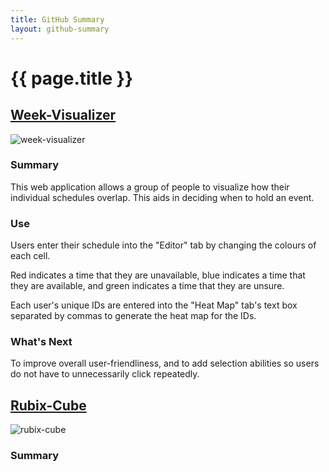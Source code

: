 ```yaml
---
title: GitHub Summary
layout: github-summary
---
```


{{ page.title }}
================

[Week-Visualizer](http://vankessel.ca/week-visualizer/ "Week-Visualizer")
-----------------

![week-visualizer](https://cloud.githubusercontent.com/assets/10148659/14220381/ad50f086-f814-11e5-9c13-b6df8e7476a9.png "week-visualizer")

### Summary
This web application allows a group of people to visualize how their individual schedules overlap.
This aids in deciding when to hold an event.

### Use
Users enter their schedule into the "Editor" tab by changing the colours of each cell.

Red indicates a time that they are unavailable, blue indicates a time that they are available, and green indicates a time that they are unsure.

Each user's unique IDs are entered into the "Heat Map" tab's text box separated by commas to generate the heat map for the IDs.

### What's Next
To improve overall user-friendliness, and to add selection abilities so users do not have to unnecessarily click repeatedly.

[Rubix-Cube](https://github.com/vankessel/rubix-cube "Rubix-Cube")
------------

![rubix-cube](https://cloud.githubusercontent.com/assets/10148659/14277483/2b4ababa-fad8-11e5-9b61-ad5c6d2c6ead.png "rubix-cube")

### Summary